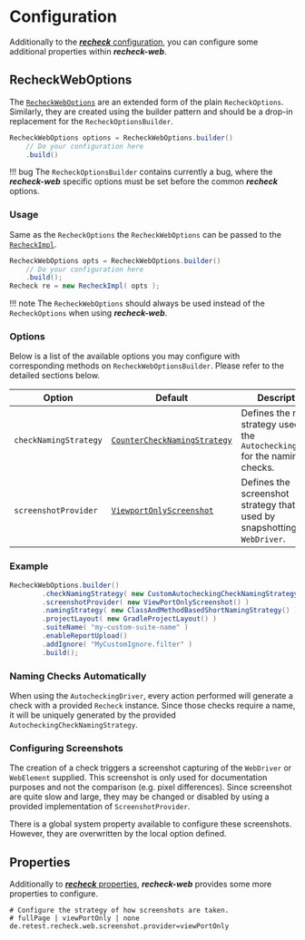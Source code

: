 # Configuration

Additionally to the [***recheck*** configuration](../../recheck/usage/configuration.md), you can configure some additional properties within ***recheck-web***.

## RecheckWebOptions

The [`RecheckWebOptions`](https://github.com/retest/recheck-web/blob/master/src/main/java/de/retest/web/RecheckWebOptions.java) are an extended form of the plain `RecheckOptions`. Similarly, they are created using the builder pattern and should be a drop-in replacement for the `RecheckOptionsBuilder`.

```java
RecheckWebOptions options = RecheckWebOptions.builder()
    // Do your configuration here
    .build()
```

!!! bug
    The `RecheckOptionsBuilder` contains currently a bug, where the ***recheck-web*** specific options must be set before the common ***recheck*** options.

### Usage

Same as the `RecheckOptions` the `RecheckWebOptions` can be passed to the [`RecheckImpl`](https://github.com/retest/recheck/blob/master/src/main/java/de/retest/recheck/RecheckImpl.java).

```java
RecheckWebOptions opts = RecheckWebOptions.builder()
    // Do your configuration here
    .build();
Recheck re = new RecheckImpl( opts );
```

!!! note
    The `RecheckWebOptions` should always be used instead of the `RecheckOptions` when using ***recheck-web***.

### Options

Below is a list of the available options you may configure with corresponding methods on `RecheckWebOptionsBuilder`. Please refer to the detailed sections below.

| Option                | Default                                                                                                                                                | Description                                                                             |
| --------------------- | ------------------------------------------------------------------------------------------------------------------------------------------------------ | --------------------------------------------------------------------------------------- |
| `checkNamingStrategy` | [`CounterCheckNamingStrategy`](https://github.com/retest/recheck-web/blob/master/src/main/java/de/retest/web/selenium/CounterCheckNamingStrategy.java) | Defines the naming strategy used by the `AutocheckingDriver` for the naming the checks. |
| `screenshotProvider`  | [`ViewportOnlyScreenshot`](https://github.com/retest/recheck-web/blob/master/src/main/java/de/retest/web/screenshot/ViewportOnlyScreenshot.java)       | Defines the screenshot strategy that is used by snapshotting the `WebDriver`.           |

### Example

```java
RecheckWebOptions.builder()
        .checkNamingStrategy( new CustomAutocheckingCheckNamingStrategy() )
        .screenshotProvider( new ViewPortOnlyScreenshot() )
        .namingStrategy( new ClassAndMethodBasedShortNamingStrategy() )
        .projectLayout( new GradleProjectLayout() )
        .suiteName( "my-custom-suite-name" )
        .enableReportUpload()
        .addIgnore( "MyCustomIgnore.filter" )
        .build();
```

### Naming Checks Automatically

When using the `AutocheckingDriver`, every action performed will generate a check with a provided `Recheck` instance. Since those checks require a name, it will be uniquely generated by the provided `AutocheckingCheckNamingStrategy`.

### Configuring Screenshots

The creation of a check triggers a screenshot capturing of the `WebDriver` or `WebElement` supplied. This screenshot is only used for documentation purposes and not the comparison (e.g. pixel differences). Since screenshot are quite slow and large, they may be changed or disabled by using a provided implementation of `ScreenshotProvider`.

There is a global system property available to configure these screenshots. However, they are overwritten by the local option defined.

## Properties

Additionally to [***recheck*** properties](../../recheck/usage/configuration.md), ***recheck-web*** provides some more properties to configure.

```properties
# Configure the strategy of how screenshots are taken.
# fullPage | viewPortOnly | none
de.retest.recheck.web.screenshot.provider=viewPortOnly
```
